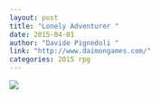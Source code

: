 ```yaml
---
layout: post
title: "Lonely Adventurer "
date: 2015-04-01
author: "Davide Pignedoli "
link: "http://www.daimongames.com/"
categories: 2015 rpg
---
```

![]({{site.url}}/2015images/LonelyAdventurer.jpg)
